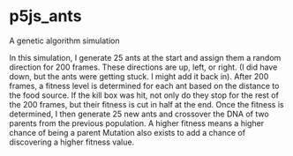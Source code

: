 # p5js_ants
A genetic algorithm simulation

In this simulation, I generate 25 ants at the start and assign them a random direction for 200 frames.
These directions are up, left, or right. (I did have down, but the ants were getting stuck. I might add it back in).
After 200 frames, a fitness level is determined for each ant based on the distance to the food source.
If the kill box was hit, not only do they stop for the rest of the 200 frames, but their fitness is cut in half at the end.
Once the fitness is determined, I then generate 25 new ants and crossover the DNA of two parents from the previous population.
A higher fitness means a higher chance of being a parent
Mutation also exists to add a chance of discovering a higher fitness value.
